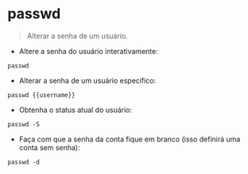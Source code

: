 # passwd

> Alterar a senha de um usuário.

- Altere a senha do usuário interativamente:

`passwd`

- Alterar a senha de um usuário específico:

`passwd {{username}}`

- Obtenha o status atual do usuário:

`passwd -S`

- Faça com que a senha da conta fique em branco (isso definirá uma conta sem senha):

`passwd -d`

